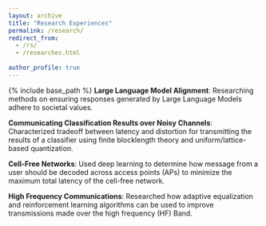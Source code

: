 ```yaml
---
layout: archive
title: "Research Experiences"
permalink: /research/
redirect_from: 
  - /rs/
  - /researches.html
  
author_profile: true
---
```


{% include base_path %}
**Large Language Model Alignment**: Researching methods on ensuring responses generated by Large Language Models adhere to societal values.
 
**Communicating Classification Results over Noisy Channels**: Characterized tradeoff between latency and distortion for transmitting the results of a classifier using finite blocklength theory and uniform/lattice-based quantization.

**Cell-Free Networks**: Used deep learning to determine how message from a user should be decoded across access points (APs) to minimize the maximum total latency of the cell-free network.
 
**High Frequency Communications**: Researched how adaptive equalization and reinforcement learning algorithms can be used to improve transmissions made over the high frequency (HF) Band.
